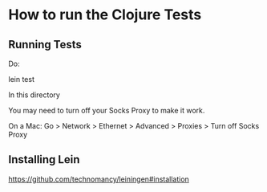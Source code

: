 How to run the Clojure Tests
============================

Running Tests
-------------

Do:

lein test

In this directory

You may need to turn off your Socks Proxy to make it work.

On a Mac:
Go > Network > Ethernet > Advanced > Proxies > Turn off Socks Proxy

Installing Lein
---------------

https://github.com/technomancy/leiningen#installation

